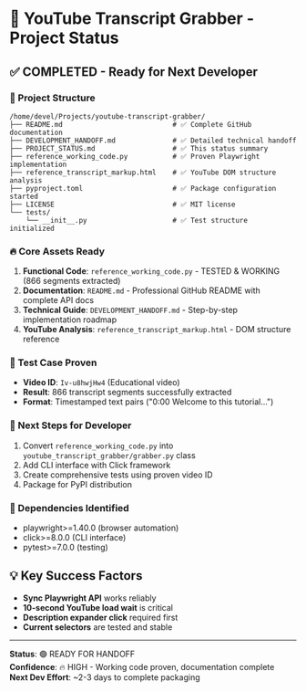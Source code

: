 # 🎯 YouTube Transcript Grabber - Project Status

## ✅ COMPLETED - Ready for Next Developer

### 📁 Project Structure
```
/home/devel/Projects/youtube-transcript-grabber/
├── README.md                           # ✅ Complete GitHub documentation
├── DEVELOPMENT_HANDOFF.md              # ✅ Detailed technical handoff
├── PROJECT_STATUS.md                   # ✅ This status summary
├── reference_working_code.py           # ✅ Proven Playwright implementation
├── reference_transcript_markup.html    # ✅ YouTube DOM structure analysis
├── pyproject.toml                      # ✅ Package configuration started
├── LICENSE                             # ✅ MIT license
└── tests/
    └── __init__.py                     # ✅ Test structure initialized
```

### 🔥 Core Assets Ready
1. **Functional Code**: `reference_working_code.py` - TESTED & WORKING (866 segments extracted)
2. **Documentation**: `README.md` - Professional GitHub README with complete API docs
3. **Technical Guide**: `DEVELOPMENT_HANDOFF.md` - Step-by-step implementation roadmap
4. **YouTube Analysis**: `reference_transcript_markup.html` - DOM structure reference

### 🎯 Test Case Proven
- **Video ID**: `Iv-u8hwjHw4` (Educational video)
- **Result**: 866 transcript segments successfully extracted
- **Format**: Timestamped text pairs ("0:00 Welcome to this tutorial...")

### 🚀 Next Steps for Developer
1. Convert `reference_working_code.py` into `youtube_transcript_grabber/grabber.py` class
2. Add CLI interface with Click framework
3. Create comprehensive tests using proven video ID
4. Package for PyPI distribution

### 🔧 Dependencies Identified
- playwright>=1.40.0 (browser automation)
- click>=8.0.0 (CLI interface)
- pytest>=7.0.0 (testing)

## 💡 Key Success Factors
- **Sync Playwright API** works reliably
- **10-second YouTube load wait** is critical
- **Description expander click** required first
- **Current selectors** are tested and stable

---
**Status**: 🟢 READY FOR HANDOFF  
**Confidence**: 🔥 HIGH - Working code proven, documentation complete  
**Next Dev Effort**: ~2-3 days to complete packaging
